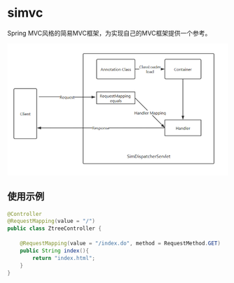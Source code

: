 # simvc   
Spring MVC风格的简易MVC框架，为实现自己的MVC框架提供一个参考。     

![simvc](https://github.com/nekolr/simvc/blob/master/5a520a1376346.png)
## 使用示例
```java
@Controller
@RequestMapping(value = "/")
public class ZtreeController {

    @RequestMapping(value = "/index.do", method = RequestMethod.GET)
    public String index(){
        return "index.html";
    }
}
```
